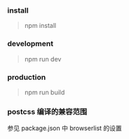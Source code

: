 ### install
> npm install

### development
> npm run dev

### production
> npm run build

### postcss 编译的兼容范围

参见 package.json 中 browserlist 的设置